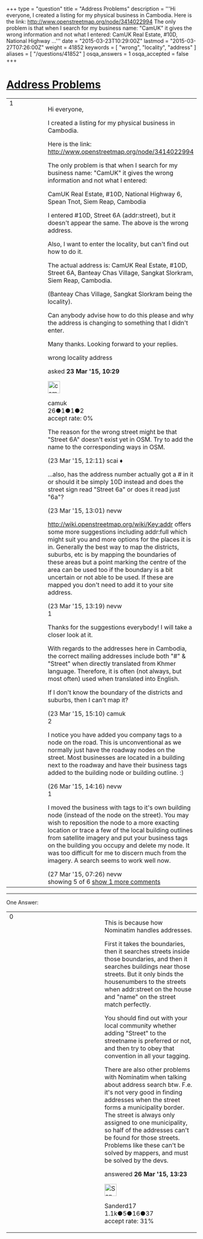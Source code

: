 +++
type = "question"
title = "Address Problems"
description = '''Hi everyone, I created a listing for my physical business in Cambodia. Here is the link: http://www.openstreetmap.org/node/3414022994 The only problem is that when I search for my business name: &quot;CamUK&quot; it gives the wrong information and not what I entered: CamUK Real Estate, #10D, National Highway ...'''
date = "2015-03-23T10:29:00Z"
lastmod = "2015-03-27T07:26:00Z"
weight = 41852
keywords = [ "wrong", "locality", "address" ]
aliases = [ "/questions/41852" ]
osqa_answers = 1
osqa_accepted = false
+++

<div class="headNormal">

# [Address Problems](/questions/41852/address-problems)

</div>

<div id="main-body">

<div id="askform">

<table id="question-table" style="width:100%;">
<colgroup>
<col style="width: 50%" />
<col style="width: 50%" />
</colgroup>
<tbody>
<tr>
<td style="width: 30px; vertical-align: top"><div class="vote-buttons">
<span id="post-41852-upvote" class="ajax-command post-vote up" rel="nofollow" title="I like this post (click again to cancel)"> </span>
<div id="post-41852-score" class="post-score" title="current number of votes">
1
</div>
<span id="post-41852-downvote" class="ajax-command post-vote down" rel="nofollow" title="I dont like this post (click again to cancel)"> </span> <span id="favorite-mark" class="ajax-command favorite-mark" rel="nofollow" title="mark/unmark this question as favorite (click again to cancel)"> </span>
<div id="favorite-count" class="favorite-count">
&#10;</div>
</div></td>
<td><div id="item-right">
<div class="question-body">
<p>Hi everyone,</p>
<p>I created a listing for my physical business in Cambodia.</p>
<p>Here is the link: <a href="http://www.openstreetmap.org/node/3414022994">http://www.openstreetmap.org/node/3414022994</a></p>
<p>The only problem is that when I search for my business name: "CamUK" it gives the wrong information and not what I entered:</p>
<p>CamUK Real Estate, #10D, National Highway 6, Spean Tnot, Siem Reap, Cambodia</p>
<p>I entered #10D, Street 6A (addr:street), but it doesn't appear the same. The above is the wrong address.</p>
<p>Also, I want to enter the locality, but can't find out how to do it.</p>
<p>The actual address is: CamUK Real Estate, #10D, Street 6A, Banteay Chas Village, Sangkat Slorkram, Siem Reap, Cambodia.</p>
<p>(Banteay Chas Village, Sangkat Slorkram being the locality).</p>
<p>Can anybody advise how to do this please and why the address is changing to something that I didn't enter.</p>
<p>Many thanks. Looking forward to your replies.</p>
</div>
<div id="question-tags" class="tags-container tags">
<span class="post-tag tag-link-wrong" rel="tag" title="see questions tagged &#39;wrong&#39;">wrong</span> <span class="post-tag tag-link-locality" rel="tag" title="see questions tagged &#39;locality&#39;">locality</span> <span class="post-tag tag-link-address" rel="tag" title="see questions tagged &#39;address&#39;">address</span>
</div>
<div id="question-controls" class="post-controls">
&#10;</div>
<div class="post-update-info-container">
<div class="post-update-info post-update-info-user">
<p>asked <strong>23 Mar '15, 10:29</strong></p>
<img src="https://secure.gravatar.com/avatar/61e59e7d46e232aa80d0e2b8a5059eba?s=32&amp;d=identicon&amp;r=g" class="gravatar" width="32" height="32" alt="camuk&#39;s gravatar image" />
<p><span>camuk</span><br />
<span class="score" title="26 reputation points">26</span><span title="1 badges"><span class="badge1">●</span><span class="badgecount">1</span></span><span title="1 badges"><span class="silver">●</span><span class="badgecount">1</span></span><span title="2 badges"><span class="bronze">●</span><span class="badgecount">2</span></span><br />
<span class="accept_rate" title="Rate of the user&#39;s accepted answers">accept rate:</span> <span title="camuk has no accepted answers">0%</span></p>
</div>
</div>
<div id="comments-container-41852" class="comments-container">
<span id="41853"></span>
<div id="comment-41853" class="comment">
<div id="post-41853-score" class="comment-score">
&#10;</div>
<div class="comment-text">
<p>The reason for the wrong street might be that "Street 6A" doesn't exist yet in OSM. Try to add the name to the corresponding ways in OSM.</p>
</div>
<div id="comment-41853-info" class="comment-info">
<span class="comment-age">(23 Mar '15, 12:11)</span> <span class="comment-user userinfo">scai ♦</span>
</div>
</div>
<span id="41854"></span>
<div id="comment-41854" class="comment">
<div id="post-41854-score" class="comment-score">
&#10;</div>
<div class="comment-text">
<p>...also, has the address number actually got a # in it or should it be simply 10D instead and does the street sign read "Street 6a" or does it read just "6a"?</p>
</div>
<div id="comment-41854-info" class="comment-info">
<span class="comment-age">(23 Mar '15, 13:01)</span> <span class="comment-user userinfo">nevw</span>
</div>
</div>
<span id="41855"></span>
<div id="comment-41855" class="comment not_top_scorer">
<div id="post-41855-score" class="comment-score">
&#10;</div>
<div class="comment-text">
<p><a href="http://wiki.openstreetmap.org/wiki/Key:addr">http://wiki.openstreetmap.org/wiki/Key:addr</a> offers some more suggestions including addr:full which might suit you and more options for the places it is in. Generally the best way to map the districts, suburbs, etc is by mapping the boundaries of these areas but a point marking the centre of the area can be used too if the boundary is a bit uncertain or not able to be used. If these are mapped you don't need to add it to your site address.</p>
</div>
<div id="comment-41855-info" class="comment-info">
<span class="comment-age">(23 Mar '15, 13:19)</span> <span class="comment-user userinfo">nevw</span>
</div>
</div>
<span id="41858"></span>
<div id="comment-41858" class="comment">
<div id="post-41858-score" class="comment-score">
1
</div>
<div class="comment-text">
<p>Thanks for the suggestions everybody! I will take a closer look at it.</p>
<p>With regards to the addresses here in Cambodia, the correct mailing addresses include both "#" &amp; "Street" when directly translated from Khmer language. Therefore, it is often (not always, but most often) used when translated into English.</p>
<p>If I don't know the boundary of the districts and suburbs, then I can't map it?</p>
</div>
<div id="comment-41858-info" class="comment-info">
<span class="comment-age">(23 Mar '15, 15:10)</span> <span class="comment-user userinfo">camuk</span>
</div>
</div>
<span id="41926"></span>
<div id="comment-41926" class="comment">
<div id="post-41926-score" class="comment-score">
2
</div>
<div class="comment-text">
<p>I notice you have added you company tags to a node on the road. This is unconventional as we normally just have the roadway nodes on the street. Most businesses are located in a building next to the roadway and have their business tags added to the building node or building outline. :)</p>
</div>
<div id="comment-41926-info" class="comment-info">
<span class="comment-age">(26 Mar '15, 14:16)</span> <span class="comment-user userinfo">nevw</span>
</div>
</div>
<span id="41935"></span>
<div id="comment-41935" class="comment">
<div id="post-41935-score" class="comment-score">
1
</div>
<div class="comment-text">
<p>I moved the business with tags to it's own building node (instead of the node on the street). You may wish to reposition the node to a more exacting location or trace a few of the local building outlines from satellite imagery and put your business tags on the building you occupy and delete my node. It was too difficult for me to discern much from the imagery. A search seems to work well now.</p>
</div>
<div id="comment-41935-info" class="comment-info">
<span class="comment-age">(27 Mar '15, 07:26)</span> <span class="comment-user userinfo">nevw</span>
</div>
</div>
</div>
<div id="comment-tools-41852" class="comment-tools">
<span class="comments-showing"> showing 5 of 6 </span> <a href="#" class="show-all-comments-link">show 1 more comments</a>
</div>
<div class="clear">
&#10;</div>
<div id="comment-41852-form-container" class="comment-form-container">
&#10;</div>
<div class="clear">
&#10;</div>
</div></td>
</tr>
</tbody>
</table>

------------------------------------------------------------------------

<div class="tabBar">

<span id="sort-top"></span>

<div class="headQuestions">

One Answer:

</div>

</div>

<span id="41925"></span>

<div id="answer-container-41925" class="answer">

<table style="width:100%;">
<colgroup>
<col style="width: 50%" />
<col style="width: 50%" />
</colgroup>
<tbody>
<tr>
<td style="width: 30px; vertical-align: top"><div class="vote-buttons">
<span id="post-41925-upvote" class="ajax-command post-vote up" rel="nofollow" title="I like this post (click again to cancel)"> </span>
<div id="post-41925-score" class="post-score" title="current number of votes">
0
</div>
<span id="post-41925-downvote" class="ajax-command post-vote down" rel="nofollow" title="I dont like this post (click again to cancel)"> </span>
</div></td>
<td><div class="item-right">
<div class="answer-body">
<p>This is because how Nominatim handles addresses.</p>
<p>First it takes the boundaries, then it searches streets inside those boundaries, and then it searches buildings near those streets. But it only binds the housenumbers to the streets when addr:street on the house and "name" on the street match perfectly.</p>
<p>You should find out with your local community whether adding "Street" to the streetname is preferred or not, and then try to obey that convention in all your tagging.</p>
<p>There are also other problems with Nominatim when talking about address search btw. F.e. it's not very good in finding addresses when the street forms a municipality border. The street is always only assigned to one municipality, so half of the addresses can't be found for those streets. Problems like these can't be solved by mappers, and must be solved by the devs.</p>
</div>
<div class="answer-controls post-controls">
&#10;</div>
<div class="post-update-info-container">
<div class="post-update-info post-update-info-user">
<p>answered <strong>26 Mar '15, 13:23</strong></p>
<img src="https://secure.gravatar.com/avatar/1fe9a0c696a5000fb304ababea9f83af?s=32&amp;d=identicon&amp;r=g" class="gravatar" width="32" height="32" alt="Sanderd17&#39;s gravatar image" />
<p><span>Sanderd17</span><br />
<span class="score" title="1111 reputation points"><span>1.1k</span></span><span title="5 badges"><span class="badge1">●</span><span class="badgecount">5</span></span><span title="16 badges"><span class="silver">●</span><span class="badgecount">16</span></span><span title="37 badges"><span class="bronze">●</span><span class="badgecount">37</span></span><br />
<span class="accept_rate" title="Rate of the user&#39;s accepted answers">accept rate:</span> <span title="Sanderd17 has 15 accepted answers">31%</span></p>
</div>
</div>
<div id="comments-container-41925" class="comments-container">
&#10;</div>
<div id="comment-tools-41925" class="comment-tools">
&#10;</div>
<div class="clear">
&#10;</div>
<div id="comment-41925-form-container" class="comment-form-container">
&#10;</div>
<div class="clear">
&#10;</div>
</div></td>
</tr>
</tbody>
</table>

</div>

<div class="paginator-container-left">

</div>

</div>

</div>

